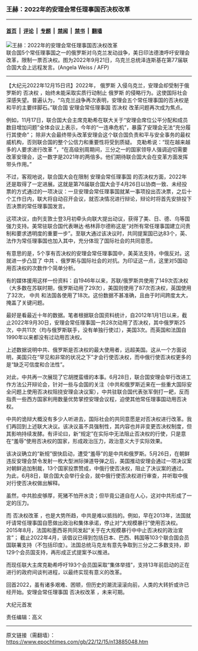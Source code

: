 ### 王赫：2022年的安理会常任理事国否决权改革

---

#### [首页](../../../..?n13885048) &nbsp;|&nbsp; [评论](../../../../../epoch-comment?n13885048) &nbsp;|&nbsp; [专题](../../../../../epoch-special?n13885048) &nbsp;|&nbsp; [禁闻](../../../../../epoch-news?n13885048) &nbsp;|&nbsp; [禁书](../../../../../books?n13885048) &nbsp;|&nbsp; [翻墙](https://github.com/gfw-breaker/nogfw/blob/master/README.md?n13885048)


<div><img alt="王赫：2022年的安理会常任理事国否决权改革" class="attachment-djy_600_400 size-djy_600_400 wp-post-image" src="https://i.epochtimes.com/assets/uploads/2022/09/id13834749-000_32JV3UK-600x400.jpg"/>
<div class="caption">
 联合国5个常任理事国之一的俄罗斯对乌克兰发动战争，美日印法德澳呼吁安理会改革，限制一票否决权。图为2022年9月21日，乌克兰总统泽连斯基在第77届联合国大会上远程发言。(Angela Weiss / AFP)
</div></div><hr/><div class="post_content" id="artbody" itemprop="articleBody">
 <!-- article content begin -->
 <p>
  【大纪元2022年12月15日讯】2022年，
  <ok href="https://www.epochtimes.com/gb/tag/%E4%BF%84%E7%BD%97%E6%96%AF.html">
   俄罗斯
  </ok>
  入侵乌克兰，安理会却受制于俄罗斯的
  <ok href="https://www.epochtimes.com/gb/tag/%E5%90%A6%E5%86%B3%E6%9D%83.html">
   否决权
  </ok>
  ，始终未能采取实质行动制止
  <ok href="https://www.epochtimes.com/gb/tag/%E4%BF%84%E7%BD%97%E6%96%AF.html">
   俄罗斯
  </ok>
  的侵略行为。这使国际社会深感失望。普遍认为，“乌克兰战争再次表明，安理会五个常任理事国的否决权是和平的主要绊脚石。”联合国
  <ok href="https://www.epochtimes.com/gb/tag/%E5%AE%89%E7%90%86%E4%BC%9A%E5%B8%B8%E4%BB%BB%E7%90%86%E4%BA%8B%E5%9B%BD.html">
   安理会常任理事国
  </ok>
  <ok href="https://www.epochtimes.com/gb/tag/%E5%90%A6%E5%86%B3%E6%9D%83.html">
   否决权
  </ok>
  改革问题再次成为焦点。
 </p>
 <p>
  例如，11月17日，联合国大会主席克勒希在联大关于“安理会席位公平分配和成员数目增加问题”全体会议上表示，今年的“一连串危机”，暴露了安理会无法“充分履行其使命”； 除非大会最终带头改革安理会这个联合国负责和平与安全事务的最权威机构，否则联合国的整个公信力和重要性将受到质疑。 克勒希说：“现在越来越多的人要求进行改革 ”，“在高级别周期间，三分之一的国家领导人强调迫切需要改革安理会，这一数字是2021年的两倍多。他们期待联合国大会在变革方面发挥带头作用。”
 </p>
 <p>
  不过，客观地说，联合国大会在限制
  <ok href="https://www.epochtimes.com/gb/tag/%E5%AE%89%E7%90%86%E4%BC%9A%E5%B8%B8%E4%BB%BB%E7%90%86%E4%BA%8B%E5%9B%BD.html">
   安理会常任理事国
  </ok>
  的否决权方面，2022年还是取得了一定进展。这就是第76届联合国大会于4月26日以协商一致、未经投票的方式通过的一项决议：一旦安理会常任理事国就某一事项投出否决票，之后十个工作日内，联大将自动召开会议，就否决情况进行辩论，辩论时将首先安排投下否决票的常任理事国发言。
 </p>
 <p>
  这项决议，由列支敦士登3月初牵头向联大提出动议，获得了美、日、德、乌等国强力支持。美常驻联合国代表琳达·格林菲尔德称这是“对所有常任理事国建立问责制和要求透明度的重要一步”。至联大通过该决议时，共同提案国已达83个，英、法作为常任理事国也加入其中，充分体现了国际社会的共同意愿。
 </p>
 <p>
  有意思的是，5个享有否决权的安理会常任理事国中，美英法支持，中俄反对。这就进一步凸显了
  <ok href="https://www.epochtimes.com/gb/tag/%E4%B8%AD%E5%85%B1.html">
   中共
  </ok>
  、俄罗斯与国际社会的对抗。为印证这一点，这里对5国动用否决权的次数作个简单分析。
 </p>
 <p>
  有的媒体援用这样一份资料：自1946年以来，苏联/俄罗斯共使用了149次否决权（大多数在苏联时期，俄罗斯动用了29次），美国则使用了87次否决权，英国使用了32次，
  <ok href="https://www.epochtimes.com/gb/tag/%E4%B8%AD%E5%85%B1.html">
   中共
  </ok>
  和法国各使用了18次。这份数据不甚准确，且由于时间跨度太大，掩盖了关键问题。
 </p>
 <p>
  最好是看最近十年的数据。笔者根据联合国资料统计，自2012年1月1日以来，截止2022年9月30日，安理会常任理事国一共28次动用了否决权，其中俄罗斯25次，中共11次（均与俄罗斯联手，没有单独行使过），美国3次。而英国和法国自1990年以来都没有过动用否决权。
 </p>
 <p>
  上述数据说明中共、俄罗斯是否决权的最大使用者，远超美国。这从一个方面说明，美国只在“罕见和非常的状况之下”才会行使否决权，而中俄行使否决权更多的是“缺乏可信度和合法性”。
 </p>
 <p>
  对此，中共再一次展现了它胡搅蛮缠的本事。6月28日，联合国安理会举行改进工作方法公开辩论会，针对一些与会国的关注（中共和俄罗斯近来在一些重大国际安全问题上使用否决权阻挠安理会决议案），中共驻联合国代表张军倒打一耙，反而指责一些西方国家利用数量优势掌控安理会议程，迫使其他常任理事国动用否决权。
 </p>
 <p>
  中共的诡辩大概没有多少人听进去，国际社会的共同意愿是对否决权进行改革。我们再回到上述联大决议。该决议虽不具强制性，其内容也并非变更否决权制度，但其影响持续发酵。有评论曰，新“规定”在实际中无法阻止否决权的行使，只是意在“羞辱”使用否决权的国家，形成政治压力，政治意义大于实际效果。
 </p>
 <p>
  该决议确立的“新规”很快启动，遭受“羞辱”的是中共和俄罗斯。5月26日，在朝鲜违反安理会禁令发射一枚大型洲际弹道导弹之后，美国推动安理会通过一项决议案对朝鲜追加制裁，13个国家投票赞成，中俄行使否决权，阻止了决议案的通过。为此，6月8日，联合国大会举行全会，就中俄行使否决权进行审查，并听取中俄对行使否决权做出解释。
 </p>
 <p>
  虽然，中共脸皮够厚，死猪不怕开水烫；但毕竟公道自在人心，这对中共形成了一定的压力。
 </p>
 <p>
  而
  <ok href="https://www.epochtimes.com/gb/tag/%E5%90%A6%E5%86%B3%E6%9D%83%E6%94%B9%E9%9D%A9.html">
   否决权改革
  </ok>
  ，也是大势所趋，中共是难以抵挡的。例如，早在2013年，法国就吁请常任理事国自愿做出政治和集体承诺，停止对“大规模暴行”使用否决权。2015年8月，法国和墨西哥共同发起“关于在大规模暴行中中止否决权的政治宣言”； 截止2022年4月，该倡议已得到包括日本、巴西、韩国等103个联合国会员国联署支持（不包括印度）。法国总统马克龙有意先争取到三分之二多数支持，即129个会员国支持，再形成正式提案予以推进。
 </p>
 <p>
  而现任联大主席克勒希呼吁193个会员国采取“集体举措”，支持13年前启动的正在进行的政府间谈判进程，以最终实现有意义的改革。
 </p>
 <p>
  回首2022，虽有诸多艰难、困顿，但历史的潮流滚滚向前，人类的大转折或许已经开始。安理会常任理事国
  <ok href="https://www.epochtimes.com/gb/tag/%E5%90%A6%E5%86%B3%E6%9D%83%E6%94%B9%E9%9D%A9.html">
   否决权改革
  </ok>
  ，未来可期。
 </p>
 <p>
  大纪元首发
 </p>
 <p>
  责任编辑：高义
 </p>
 <!-- article content end -->
 <div id="below_article_ad">
 </div>
</div>


---

原文链接（需翻墙）：https://www.epochtimes.com/gb/22/12/15/n13885048.htm